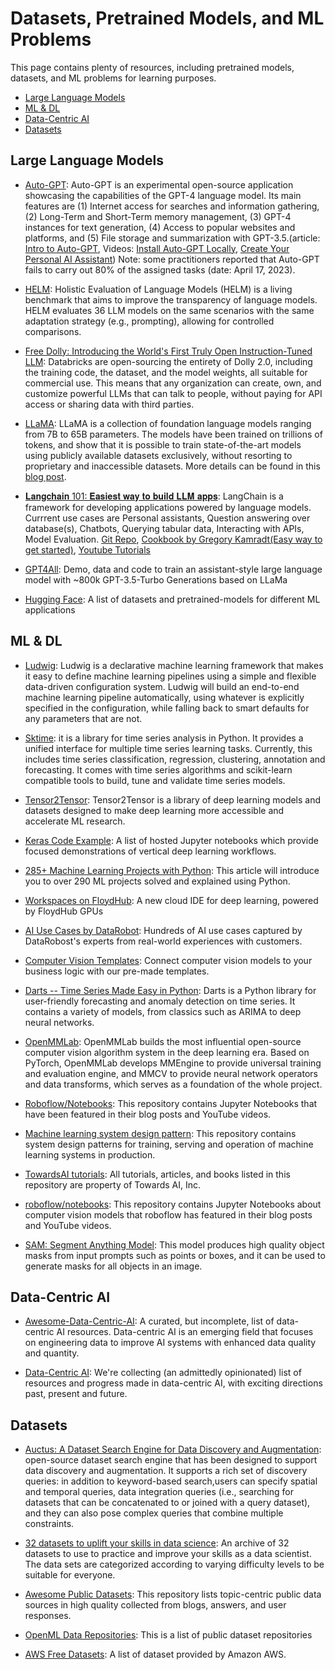 # Datasets, Pretrained Models, and ML Problems

This page contains plenty of resources, including pretrained models, datasets, and ML problems for learning purposes. 

* [Large Language Models](#large-language-models) 
* [ML & DL](#ml--dl) 
* [Data-Centric AI](#data-centric-ai)
* [Datasets](#datasets) 



## Large Language Models

* [Auto-GPT](https://github.com/Significant-Gravitas/Auto-GPT): Auto-GPT is an experimental open-source application showcasing the capabilities of the GPT-4 language model. Its main features are (1) Internet access for searches and information gathering, (2) Long-Term and Short-Term memory management, (3) GPT-4 instances for text generation, (4) Access to popular websites and platforms, and (5) File storage and summarization with GPT-3.5.(article: [Intro to Auto-GPT](https://autogpt.net/autogpt-step-by-step-full-setup-guide/), Videos: [Install Auto-GPT Locally](https://www.youtube.com/watch?app=desktop&v=0m0AbdoFLq4), [Create Your Personal AI Assistant](https://www.youtube.com/watch?app=desktop&v=jn8n212l3PQ)) Note: some practitioners reported that Auto-GPT fails to carry out 80% of the assigned tasks (date: April 17, 2023).

* [HELM](https://crfm.stanford.edu/helm/latest/?): Holistic Evaluation of Language Models (HELM) is a living benchmark that aims to improve the transparency of language models. HELM evaluates 36 LLM models on the same scenarios with the same adaptation strategy (e.g., prompting), allowing for controlled comparisons. 

* [Free Dolly: Introducing the World's First Truly Open Instruction-Tuned LLM](https://www.databricks.com/blog/2023/04/12/dolly-first-open-commercially-viable-instruction-tuned-llm): Databricks are open-sourcing the entirety of Dolly 2.0, including the training code, the dataset, and the model weights, all suitable for commercial use. This means that any organization can create, own, and customize powerful LLMs that can talk to people, without paying for API access or sharing data with third parties.

* [LLaMA](https://github.com/facebookresearch/llama): LLaMA is a collection of foundation language models ranging from 7B to 65B parameters. The models have been trained on trillions of tokens, and show that it is possible to train state-of-the-art models using publicly available datasets exclusively, without resorting to proprietary and inaccessible datasets. More details can be found in this [blog post](https://ai.facebook.com/blog/large-language-model-llama-meta-ai/).

* [𝐋𝐚𝐧𝐠𝐜𝐡𝐚𝐢𝐧 101: 𝐄𝐚𝐬𝐢𝐞𝐬𝐭 𝐰𝐚𝐲 𝐭𝐨 𝐛𝐮𝐢𝐥𝐝 𝐋𝐋𝐌 𝐚𝐩𝐩𝐬](https://docs.langchain.com/docs/): LangChain is a framework for developing applications powered by language models. Currrent use cases are Personal assistants, Question answering over database(s), Chatbots, Querying tabular data, Interacting with APIs, Model Evaluation. [Git Repo](https://lnkd.in/dSp5n3Sa), [Cookbook by Gregory Kamradt(Easy way to get started)](https://lnkd.in/dqQGMW5u), [Youtube Tutorials](https://lnkd.in/dh3rGuch)

* [GPT4All](https://github.com/nomic-ai/gpt4all): Demo, data and code to train an assistant-style large language model with ~800k GPT-3.5-Turbo Generations based on LLaMa

* [Hugging Face](https://huggingface.co/): A list of datasets and pretrained-models for different ML applications


## ML & DL

* [Ludwig](https://github.com/ludwig-ai/ludwig): Ludwig is a declarative machine learning framework that makes it easy to define machine learning pipelines using a simple and flexible data-driven configuration system. Ludwig will build an end-to-end machine learning pipeline automatically, using whatever is explicitly specified in the configuration, while falling back to smart defaults for any parameters that are not.

* [Sktime](https://github.com/sktime/sktime): it is a library for time series analysis in Python. It provides a unified interface for multiple time series learning tasks. Currently, this includes time series classification, regression, clustering, annotation and forecasting. It comes with time series algorithms and scikit-learn compatible tools to build, tune and validate time series models.

* [Tensor2Tensor](https://github.com/tensorflow/tensor2tensor): Tensor2Tensor is a library of deep learning models and datasets designed to make deep learning more accessible and accelerate ML research.

* [Keras Code Example](https://keras.io/examples/): A list of hosted Jupyter notebooks which provide focused demonstrations of vertical deep learning workflows.

* [285+ Machine Learning Projects with Python](https://medium.com/coders-camp/230-machine-learning-projects-with-python-5d0c7abf8265): This article will introduce you to over 290 ML projects solved and explained using Python.

* [Workspaces on FloydHub](https://blog.floydhub.com/workspaces/): A new cloud IDE for deep learning, powered by FloydHub GPUs

* [AI Use Cases by DataRobot](https://pathfinder.datarobot.com/use-cases?industry=manufacturing): Hundreds of AI use cases captured by DataRobost's experts from real-world experiences with customers.

* [Computer Vision Templates](https://roboflow.com/templates): Connect computer vision models to your business logic with our pre-made templates.

* [Darts -- Time Series Made Easy in Python](https://github.com/unit8co/darts): Darts is a Python library for user-friendly forecasting and anomaly detection on time series. It contains a variety of models, from classics such as ARIMA to deep neural networks. 

* [OpenMMLab](https://github.com/open-mmlab): OpenMMLab builds the most influential open-source computer vision algorithm system in the deep learning era. Based on PyTorch, OpenMMLab develops MMEngine to provide universal training and evaluation engine, and MMCV to provide neural network operators and data transforms, which serves as a foundation of the whole project. 

* [Roboflow/Notebooks](https://github.com/roboflow/notebooks): This repository contains Jupyter Notebooks that have been featured in their blog posts and YouTube videos.

* [Machine learning system design pattern](https://mercari.github.io/ml-system-design-pattern/): This repository contains system design patterns for training, serving and operation of machine learning systems in production. 

* [TowardsAI tutorials](https://github.com/towardsai/tutorials): All tutorials, articles, and books listed in this repository are property of Towards AI, Inc.

* [roboflow/notebooks](https://github.com/roboflow/notebooks): This repository contains Jupyter Notebooks about computer vision models that roboflow has featured in their blog posts and YouTube videos.

* [SAM: Segment Anything Model](https://github.com/facebookresearch/segment-anything): This model produces high quality object masks from input prompts such as points or boxes, and it can be used to generate masks for all objects in an image.


## Data-Centric AI

* [Awesome-Data-Centric-AI](https://github.com/daochenzha/data-centric-AI): A curated, but incomplete, list of data-centric AI resources. Data-centric AI is an emerging field that focuses on engineering data to improve AI systems with enhanced data quality and quantity.

* [Data-Centric AI](https://github.com/HazyResearch/data-centric-ai): We're collecting (an admittedly opinionated) list of resources and progress made in data-centric AI, with exciting directions past, present and future.


## Datasets

* [Auctus: A Dataset Search Engine for Data Discovery and Augmentation](https://auctus.vida-nyu.org/): open-source dataset search engine that
has been designed to support data discovery and augmentation. It supports a rich set of discovery queries: in addition to keyword-based search,users can specify spatial and temporal queries, data integration queries (i.e., searching for datasets that can be concatenated to or joined with a query dataset), and they can also pose complex queries that combine multiple constraints.

* [32 datasets to uplift your skills in data science](https://datasciencedojo.com/blog/datasets-data-science-skills/): An archive of 32 datasets to use to practice and improve your skills as a data scientist. The data sets are categorized according to varying difficulty levels to be suitable for everyone.

* [Awesome Public Datasets](https://github.com/awesomedata/awesome-public-datasets): This repository lists topic-centric public data sources in high quality collected from blogs, answers, and user responses. 

* [OpenML Data Repositories](https://openml.github.io/OpenML/Data-Repositories/): This is a list of public dataset repositories

* [AWS Free Datasets](https://aws.amazon.com/marketplace/search/results?trk=8384929b-0eb1-4af3-8996-07aa409646bc&sc_channel=el&FULFILLMENT_OPTION_TYPE=DATA_EXCHANGE&CONTRACT_TYPE=OPEN_DATA_LICENSES&filters=FULFILLMENT_OPTION_TYPE%2CCONTRACT_TYPE): A list of dataset provided by Amazon AWS.